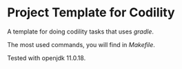 # Project Template for Codility

A template for doing codility tasks that uses *gradle*. 

The most used commands, you will find in *Makefile*.

Tested with openjdk 11.0.18.
